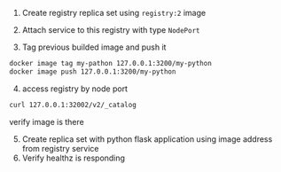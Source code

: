 
1. Create registry replica set using `registry:2` image
2. Attach service to this registry with type `NodePort`

3. Tag previous builded image and push it

```sh
docker image tag my-pathon 127.0.0.1:3200/my-python
docker image push 127.0.0.1:3200/my-python
```

4. access registry by node port

```sh
curl 127.0.0.1:32002/v2/_catalog
```
verify image is there

5. Create replica set with python flask application using image address from registry service
6. Verify healthz is responding